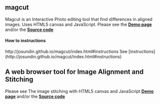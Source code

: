 ## magcut 

Magcut is an Interactive Photo editing tool that find differences in aligned images. Uses HTML5 canvas and JavaScript.
Please see the **[Demo page](http://josundin.github.io/magcut/)** and/or 
the **[Source code](https://github.com/josundin/magcut)**

<h4>How to instructions</h4>
http://josundin.github.io/magcut/index.html#instructions
See [instructions](http://josundin.github.io/magcut/index.html#instructions)

## A web browser tool for Image Alignment and Stitching

Please see The image stitching with HTML5 canvas and JavaScript **[Demo page](http://josundin.github.io/stitch/)** and/or the **[Source code](https://github.com/josundin/josundin.github.io/tree/master/stitch)**
